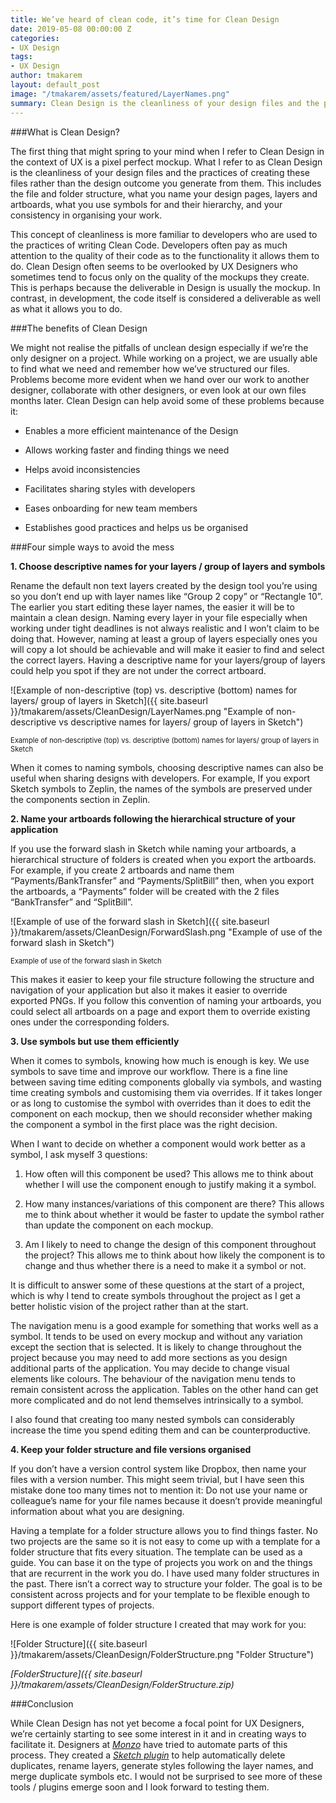 ```yaml
---
title: We’ve heard of clean code, it’s time for Clean Design
date: 2019-05-08 00:00:00 Z
categories:
- UX Design
tags:
- UX Design
author: tmakarem
layout: default_post
image: "/tmakarem/assets/featured/LayerNames.png"
summary: Clean Design is the cleanliness of your design files and the practices of creating these files rather than the design outcome you generate from them. In this post, you can find a few tips on how you can start applying Clean Design.
---
```


###What is Clean Design?

The first thing that might spring to your mind when I refer to Clean Design in the context of UX is a pixel perfect mockup. What I refer to as Clean Design is the cleanliness of your design files and the practices of creating these files rather than the design outcome you generate from them. This includes the file and folder structure, what you name your design pages, layers and artboards, what you use symbols for and their hierarchy, and your consistency in organising your work.

This concept of cleanliness is more familiar to developers who are used to the practices of writing Clean Code. Developers often pay as much attention to the quality of their code as to the functionality it allows them to do. Clean Design often seems to be overlooked by UX Designers who sometimes tend to focus only on the quality of the mockups they create. This is perhaps because the deliverable in Design is usually the mockup. In contrast, in development, the code itself is considered a deliverable as well as what it allows you to do.


###The benefits of Clean Design

We might not realise the pitfalls of unclean design especially if we’re the only designer on a project. While working on a project, we are usually able to find what we need and remember how we’ve structured our files. Problems become more evident when we hand over our work to another designer, collaborate with other designers, or even look at our own files months later. Clean Design can help avoid some of these problems because it:

  * Enables a more efficient maintenance of the Design

  * Allows working faster and finding things we need

  * Helps avoid inconsistencies

  * Facilitates sharing styles with developers

  * Eases onboarding for new team members

  * Establishes good practices and helps us be organised


###Four simple ways to avoid the mess

**1. Choose descriptive names for your layers / group of layers and symbols**

Rename the default non text layers created by the design tool you’re using so you don’t end up with layer names like “Group 2 copy” or “Rectangle 10”. The earlier you start editing these layer names, the easier it will be to maintain a clean design. Naming every layer in your file especially when working under tight deadlines is not always realistic and I won’t claim to be doing that. However, naming at least a group of layers especially ones you will copy a lot should be achievable and will make it easier to find and select the correct layers. Having a descriptive name for your layers/group of layers could help you spot if they are not under the correct artboard.

![Example of non-descriptive (top) vs. descriptive (bottom) names for layers/ group of layers in Sketch]({{ site.baseurl }}/tmakarem/assets/CleanDesign/LayerNames.png "Example of non-descriptive vs descriptive names for layers/ group of layers in Sketch")

<p style="font-size: 80%;">
Example of non-descriptive (top) vs. descriptive (bottom) names for layers/ group of layers in Sketch
</p>

When it comes to naming symbols, choosing descriptive names can also be useful when sharing designs with developers. For example, If you export Sketch symbols to Zeplin, the names of the symbols are preserved under the components section in Zeplin.

**2. Name your artboards following the hierarchical structure of your application**

If you use the forward slash in Sketch while naming your artboards, a hierarchical structure of folders is created when you export the artboards. For example, if you create 2 artboards and name them “Payments/BankTransfer” and “Payments/SplitBill” then, when you export the artboards, a “Payments” folder will be created with the 2 files “BankTransfer” and “SplitBill”.

![Example of use of the forward slash in Sketch]({{ site.baseurl }}/tmakarem/assets/CleanDesign/ForwardSlash.png "Example of use of the forward slash in Sketch")

<p style="font-size: 80%;">
Example of use of the forward slash in Sketch
</p>

This makes it easier to keep your file structure following the structure and navigation of your application but also it makes it easier to override exported PNGs. If you follow this convention of naming your artboards, you could select all artboards on a page and export them to override existing ones under the corresponding folders.

**3. Use symbols but use them efficiently**

When it comes to symbols, knowing how much is enough is key. We use symbols to save time and improve our workflow. There is a fine line between saving time editing components globally via symbols, and wasting time creating symbols and customising them via overrides. If it takes longer or as long to customise the symbol with overrides than it does to edit the component on each mockup, then we should reconsider whether making the component a symbol in the first place was the right decision.

When I want to decide on whether a component would work better as a symbol, I ask myself 3 questions:

  1. How often will this component be used? This allows me to think about whether I will use the component enough to justify making it a symbol.

  2. How many instances/variations of this component are there? This allows me to think about whether it would be faster to update the symbol rather than update the component on each mockup.

  3. Am I likely to need to change the design of this component throughout the project? This allows me to think about how likely the component is to change and thus whether there is a need to make it a symbol or not.

It is difficult to answer some of these questions at the start of a project, which is why I tend to create symbols throughout the project as I get a better holistic vision of the project rather than at the start.    

The navigation menu is a good example for something that works well as a symbol. It tends to be used on every mockup and without any variation except the section that is selected. It is likely to change throughout the project because you may need to add more sections as you design additional parts of the application. You may decide to change visual elements like colours. The behaviour of the navigation menu tends to remain consistent across the application. Tables on the other hand can get more complicated and do not lend themselves intrinsically to a symbol.

I also found that creating too many nested symbols can considerably increase the time you spend editing them and can be counterproductive.


**4. Keep your folder structure and file versions organised**

If you don’t have a version control system like Dropbox, then name your files with a version number. This might seem trivial, but I have seen this mistake done too many times not to mention it: Do not use your name or colleague’s name for your file names because it doesn’t provide meaningful information about what you are designing.

Having a template for a folder structure allows you to find things faster. No two projects are the same so it is not easy to come up with a template for a folder structure that fits every situation. The template can be used as a guide. You can base it on the type of projects you work on and the things that are recurrent in the work you do. I have used many folder structures in the past. There isn’t a correct way to structure your folder. The goal is to be consistent across projects and for your template to be flexible enough to support different types of projects.

Here is one example of folder structure I created that may work for you:

![Folder Structure]({{ site.baseurl }}/tmakarem/assets/CleanDesign/FolderStructure.png "Folder Structure")

*[FolderStructure]({{ site.baseurl }}/tmakarem/assets/CleanDesign/FolderStructure.zip)*


###Conclusion

While Clean Design has not yet become a focal point for UX Designers, we’re certainly starting to see some interest in it and in creating ways to facilitate it. Designers at *[Monzo](https://monzo.com/)* have tried to automate parts of this process. They created a *[Sketch plugin](https://uxdesign.cc/marie-kondo-your-sketch-files-with-these-plugins-bcbe9321ea8e)* to help automatically delete duplicates, rename layers, generate styles following the layer names, and merge duplicate symbols etc. I would not be surprised to see more of these tools / plugins emerge soon and I look forward to testing them.
